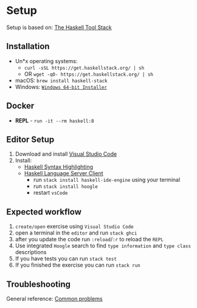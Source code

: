# Setup

Setup is based on: [The Haskell Tool Stack](https://docs.haskellstack.org/en/stable/README/)

## Installation

- Un*x operating systems:
  - `curl -sSL https://get.haskellstack.org/ | sh`
  - OR `wget -qO- https://get.haskellstack.org/ | sh`
- macOS: `brew install haskell-stack`
- Windows:
  [`Windows 64-bit Installer`](https://get.haskellstack.org/stable/windows-x86_64-installer.exe)

## Docker

- **REPL** - `run -it --rm haskell:8`

## Editor Setup

1. Download and install [Visual Studio Code](https://code.visualstudio.com/Download)
2. Install:
   - [Haskell Syntax Highlighting](https://marketplace.visualstudio.com/items?itemName=justusadam.language-haskell)
   - [Haskell Language Server Client](https://marketplace.visualstudio.com/items?itemName=alanz.vscode-hie-server)
     - run `stack install haskell-ide-engine` using your terminal
     - run `stack install hoogle`
     - restart `vsCode`

## Expected workflow

1. `create/open` exercise using `Visual Studio Code`
2. open a terminal in the `editor` and run `stack ghci`
3. after you update the code run `:reload`/`:r` to reload the `REPL`
4. Use integrated `Hoogle` search to find `type information` and `type class` descriptions
5. If you have tests you can run `stack test`
6. If you finished the exercise you can run `stack run`

## Troubleshooting

General reference: [Common problems](https://docs.haskellstack.org/en/stable/install_and_upgrade/)
